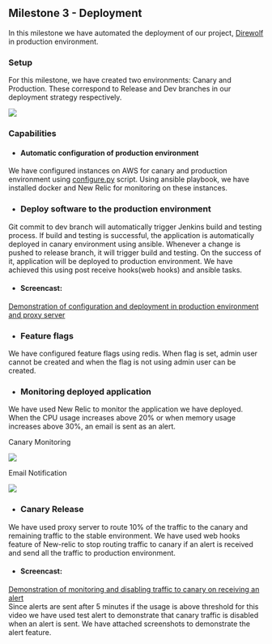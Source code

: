 ## Milestone 3 - Deployment

 In this milestone we have automated the deployment of our project, [Direwolf](https://github.ncsu.edu/mpancha/Direwolf) in production environment.

### Setup

For this milestone, we have created two environments: Canary and Production. These correspond to Release and Dev branches in our deployment strategy respectively.

![](https://github.com/gsrajadh/Devops-Project/blob/master/Deployment/screenshots/setup.png)

### Capabilities

* #### Automatic configuration of production environment
 We have configured instances on AWS for canary and production environment using [configure.py]() script. Using ansible playbook, we have installed docker and New Relic for monitoring on these instances.

* ### Deploy software to the production environment
Git commit to dev branch will automatically trigger Jenkins build and testing process. If build and testing is successful, the application is automatically deployed in canary environment using ansible.
Whenever a change is pushed to release branch, it will trigger build and testing. On the success of it, application will be deployed to production environment. We have achieved this using post receive hooks(web hooks) and ansible tasks.

* #### Screencast:
[Demonstration of configuration and deployment in production environment and proxy server](https://vimeo.com/146164018)


* ### Feature flags
We have configured feature flags using redis. When flag is set, admin user cannot be created and when the flag is not using admin user can be created.

* ### Monitoring deployed application
We have used  New Relic to monitor the application we have deployed. When the CPU usage increases above 20% or when memory usage increases above 30%, an email is sent as an alert.

Canary Monitoring  

![](https://github.com/gsrajadh/Devops-Project/blob/master/Deployment/screenshots/Screen%20Shot%202015-11-18%20at%207.28.20%20PM.png)

Email Notification   

![](https://github.com/gsrajadh/Devops-Project/blob/master/Deployment/screenshots/Screen%20Shot%202015-11-18%20at%207.28.53%20PM.png)

* ### Canary Release
We have used proxy server to route 10% of the traffic to the canary and remaining traffic to the stable environment. We have used web hooks feature of New-relic to stop routing traffic to canary if an alert is received and send all the traffic to production environment.  

* #### Screencast:  
[Demonstration of monitoring and disabling traffic to canary on receiving an alert](https://www.youtube.com/watch?v=73Zdck7cYvM&feature=youtu.be)  
Since alerts are sent after 5 minutes if the usage is above threshold for this video we have used test alert to demonstrate that canary traffic is disabled when an alert is sent. We have attached screenshots to demonstrate the alert feature.

